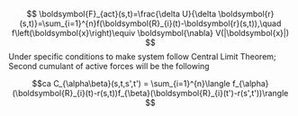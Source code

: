$$
\boldsymbol{F}_{act}(s,t)=\frac{\delta U}{\delta \boldsymbol{r}(s,t)}=\sum_{i=1}^{n}f(\boldsymbol{R}_{i}(t)-\boldsymbol{r}(s,t)),\quad f\left(\boldsymbol{x}\right)\equiv \boldsymbol{\nabla} V(|\boldsymbol{x}|)  
$$
Under specific conditions to make system follow Central Limit Theorem; Second cumulant of active forces will be the following

$$ca
C_{\alpha\beta}(s,t,s',t') = \sum_{i=1}^{n}\langle f_{\alpha}(\boldsymbol{R}_{i}(t)-r(s,t))f_{\beta}(\boldsymbol{R}_{i}(t')-r(s',t'))\rangle
$$
